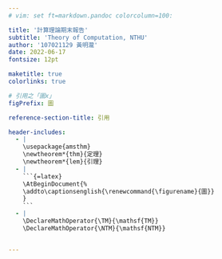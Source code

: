 ```yaml
---
# vim: set ft=markdown.pandoc colorcolumn=100:

title: '計算理論期末報告'
subtitle: 'Theory of Computation, NTHU'
author: '107021129 黃明瀧'
date: 2022-06-17
fontsize: 12pt

maketitle: true
colorlinks: true

# 引用之「圖x」
figPrefix: 圖

reference-section-title: 引用

header-includes:
  - |
    \usepackage{amsthm}
    \newtheorem*{thm}{定理}
    \newtheorem*{lem}{引理}
  - |
    ```{=latex}
    \AtBeginDocument{%
    \addto\captionsenglish{\renewcommand{\figurename}{圖}}
    }
    ```
  - |
    \DeclareMathOperator{\TM}{\mathsf{TM}}
    \DeclareMathOperator{\NTM}{\mathsf{NTM}}


---
```

